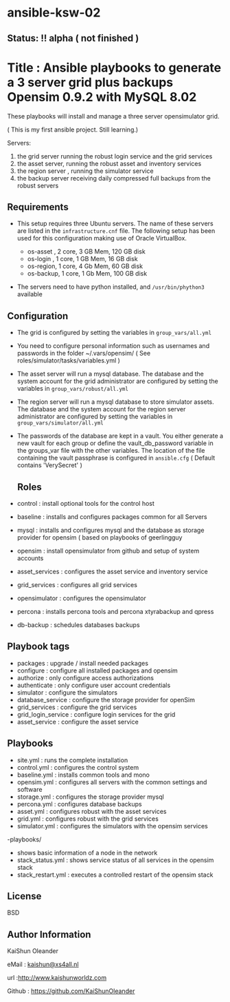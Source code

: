 # ansible-ksw-02
## Status: :bangbang: alpha ( not finished )


Title : Ansible playbooks to generate a 3 server grid plus backups
        Opensim 0.9.2 with MySQL 8.02
==================================================================

These playbooks will install and manage a three server opensimulator grid.

( This is my first ansible project. Still learning.)

Servers:
  1) the grid server running the robust login service and the grid services
  2) the asset server, running the robust asset and inventory services
  3) the region server , running the simulator service
  4) the backup server receiving daily compressed full backups from the robust servers

Requirements
------------

- This setup requires three Ubuntu servers. The name of these servers are listed
  in the `infrastructure.cnf` file. The following setup has been used for this
  configuration making use of Oracle VirtualBox.
  - os-asset , 2 core, 3 GB Mem, 120 GB disk
  - os-login , 1 core, 1 GB Mem,  16 GB disk
  - os-region, 1 core, 4 Gb Mem,  60 GB disk
  - os-backup, 1 core, 1 Gb Mem, 100 GB disk

- The servers need to have python installed, and `/usr/bin/phython3` available


Configuration
------------
- The grid is configured by setting the variables in `group_vars/all.yml`
- You need to configure personal information such as usernames and passwords in
  the folder ~/.vars/opensim/ ( See roles/simulator/tasks/variables.yml )
- The asset server will run a mysql database. The database and the system
   account for the grid administrator are configured by setting the variables
   in `group_vars/robust/all.yml`
- The region server will run a mysql database to store simulator assets. The
  database and the system account for the region server administrator are
  configured by setting the variables in `group_vars/simulator/all.yml`    
- The passwords of the database are kept in a vault. You either generate a new
  vault for each group or define the vault_db_password variable in the groups_var
  file with the other variables. The location of the file containing the vault
  passphrase is configured in `ansible.cfg` ( Default contains 'VerySecret' )

  Roles
  ------
- control        : install optional tools for the control host
- baseline       : installs and configures packages common for all Servers
- mysql          : installs and configures mysql and the database as storage provider
                   for opensim  ( based on playbooks of geerlingguy
- opensim        : install opensimulator from github and setup of system accounts
- asset_services : configures the asset service and inventory service
- grid_services  : configures all grid services
- opensimulator  : configures the opensimulator             
- percona        : installs percona tools and percona xtyrabackup and qpress
- db-backup      : schedules databases backups


Playbook tags
----------------
- packages     : upgrade / install needed packages
- configure    : configure all installed packages and opensim
- authorize    : only configure access authorizations
- authenticate : only configure user account credentials
- simulator          : configure the simulators
- database_service   : configure the storage provider for openSim
- grid_services      : configure the grid services
- grid_login_service : configure login services for the grid
- asset_service      : configure the asset service

Playbooks
----------
- site.yml      : runs the complete installation
- control.yml   : configures the control system
- baseline.yml  : installs common tools and mono
- opensim.yml   : configures all servers with the common settings and software
- storage.yml   : configures the storage provider mysql
- percona.yml   : configures database backups
- asset.yml     : configures robust with the asset services
- grid.yml      : configures robust with the grid services
- simulator.yml : configures the simulators with the opensim services


-playbooks/
 -  shows basic information of a node in the network
 -  stack_status.yml  : shows service status of all services in the opensim stack
 -  stack_restart.yml : executes a controlled restart of the opensim stack

License
-------

BSD

Author Information
------------------
KaiShun Oleander

eMail  : kaishun@xs4all.nl

url    :http://www.kaishunworldz.com

Github : https://github.com/KaiShunOleander
